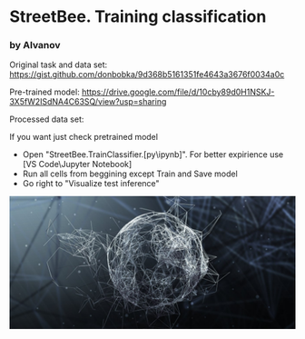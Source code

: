 # StreetBee. Training classification
### by AIvanov
 

Original task and data set: https://gist.github.com/donbobka/9d368b5161351fe4643a3676f0034a0c

Pre-trained model: https://drive.google.com/file/d/10cby89d0H1NSKJ-3X5fW2ISdNA4C63SQ/view?usp=sharing

Processed data set:

 If you want just check pretrained model
 * Open "StreetBee.TrainClassifier.[py\ipynb]". For better expirience use [VS Code\Jupyter Notebook]
 * Run all cells from beggining except Train and Save model
 * Go right to "Visualize test inference"

![alt text](https://github.com/JonyferBlack/street_bee/blob/master/logo.jpg)

